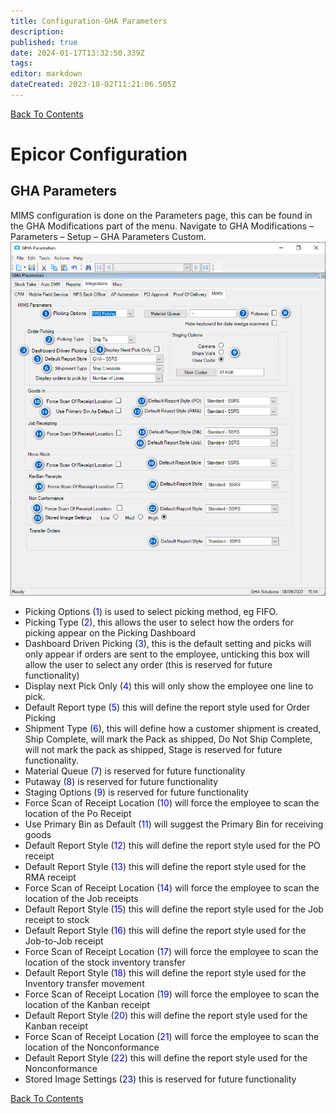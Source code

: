 ```yaml
---
title: Configuration-GHA Parameters
description: 
published: true
date: 2024-01-17T13:32:50.339Z
tags: 
editor: markdown
dateCreated: 2023-10-02T11:21:06.505Z
---
```


[Back To Contents](./)

# Epicor Configuration

## GHA Parameters

MIMS configuration is done on the Parameters page, this can be found in the GHA Modifications part of the menu. Navigate to GHA Modifications – Parameters – Setup – GHA Parameters Custom.
![mims_1.png](/mimsassets/mims_1.png)
* Picking Options (<span style="color:blue">1</span>) is used to select picking method, eg FIFO.
* Picking Type (<span style="color:blue">2</span>), this allows the user to select how the orders for picking appear on the Picking Dashboard
* Dashboard Driven Picking (<span style="color:blue">3</span>), this is the default setting and picks will only appear if orders are sent to the employee, unticking this box will allow the user to select any order (this is reserved for future functionality)
* Display next Pick Only (<span style="color:blue">4</span>) this will only show the employee one line to pick.
* Default Report type (<span style="color:blue">5</span>) this will define the report style used for Order Picking
* Shipment Type (<span style="color:blue">6</span>), this will define how a customer shipment is created, Ship Complete, will mark the Pack as shipped, Do Not Ship Complete, will not mark the pack as shipped, Stage is reserved for future functionality.
* Material Queue (<span style="color:blue">7</span>) is reserved for future functionality
* Putaway (<span style="color:blue">8</span>) is reserved for future functionality
* Staging Options (<span style="color:blue">9</span>) is reserved for future functionality
* Force Scan of Receipt Location (<span style="color:blue">10</span>) will force the employee to scan the location of the Po Receipt
* Use Primary Bin as Default (<span style="color:blue">11</span>) will suggest the Primary Bin for receiving goods
* Default Report Style (<span style="color:blue">12</span>) this will define the report style used for the PO receipt
* Default Report Style (<span style="color:blue">13</span>) this will define the report style used for the RMA receipt 
* Force Scan of Receipt Location (<span style="color:blue">14</span>) will force the employee to scan the location of the Job receipts 
* Default Report Style (<span style="color:blue">15</span>) this will define the report style used for the Job receipt to stock
* Default Report Style (<span style="color:blue">16</span>) this will define the report style used for the Job-to-Job receipt
* Force Scan of Receipt Location (<span style="color:blue">17</span>) will force the employee to scan the location of the stock inventory transfer
* Default Report Style (<span style="color:blue">18</span>) this will define the report style used for the Inventory transfer movement
* Force Scan of Receipt Location (<span style="color:blue">19</span>) will force the employee to scan the location of the Kanban receipt
* Default Report Style (<span style="color:blue">20</span>) this will define the report style used for the Kanban receipt
* Force Scan of Receipt Location (<span style="color:blue">21</span>) will force the employee to scan the location of the Nonconformance
* Default Report Style (<span style="color:blue">22</span>) this will define the report style used for the Nonconformance
* Stored Image Settings (<span style="color:blue">23</span>) this is reserved for future functionality

[Back To Contents](./)

